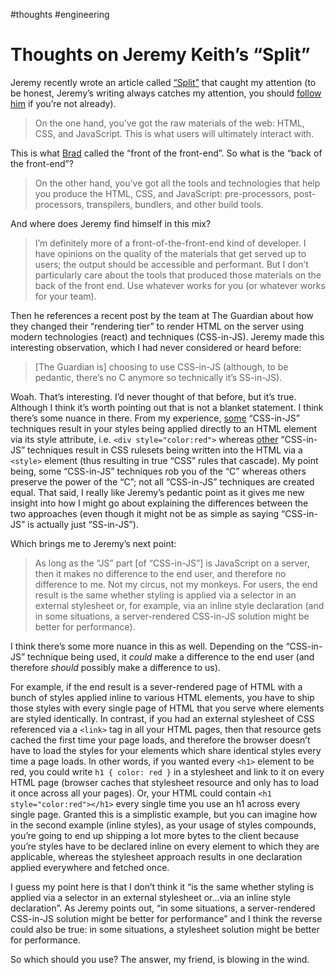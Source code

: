 #thoughts #engineering

# Thoughts on Jeremy Keith’s “Split”

Jeremy recently wrote an article called [“Split”](https://adactio.com/journal/15050) that caught my attention (to be honest, Jeremy’s writing always catches my attention, you should [follow him](https://adactio.com/) if you’re not already).

> On the one hand, you’ve got the raw materials of the web: HTML, CSS, and JavaScript. This is what users will ultimately interact with.

This is what [Brad](https://adactio.com/journal/14891%23Brad%2520says) called the “front of the front-end”. So what is the “back of the front-end”?

> On the other hand, you’ve got all the tools and technologies that help you produce the HTML, CSS, and JavaScript: pre-processors, post-processors, transpilers, bundlers, and other build tools.

And where does Jeremy find himself in this mix?

> I’m definitely more of a front-of-the-front-end kind of developer. I have opinions on the quality of the materials that get served up to users; the output should be accessible and performant. But I don’t particularly care about the tools that produced those materials on the back of the front end. Use whatever works for you (or whatever works for your team).

Then he references a recent post by the team at The Guardian about how they changed their “rendering tier” to render HTML on the server using modern technologies (react) and techniques (CSS-in-JS). Jeremy made this interesting observation, which I had never considered or heard before:

> [The Guardian is] choosing to use CSS-in-JS (although, to be pedantic, there’s no C anymore so technically it’s SS-in-JS). 

Woah. That’s interesting. I’d never thought of that before, but it’s true. Although I think it’s worth pointing out that is not a blanket statement. I think there’s some nuance in there. From my experience, [some](https://reactjs.org/docs/dom-elements.html#style) “CSS-in-JS” techniques result in your styles being applied directly to an HTML element via its style attribute, i.e. `<div style="color:red">` whereas [other](https://www.styled-components.com/) “CSS-in-JS” techniques result in CSS rulesets being written into the HTML via a `<style>` element (thus resulting in true “CSS” rules that cascade). My point being, some “CSS-in-JS” techniques rob you of the “C” whereas others preserve the power of  the “C”; not all “CSS-in-JS” techniques are created equal. That said, I really like Jeremy’s pedantic point as it gives me new insight into how I might go about explaining the differences between the two approaches (even though it might not be as simple as saying “CSS-in-JS” is actually just “SS-in-JS”).

Which brings me to Jeremy’s next point:

> As long as the “JS” part [of “CSS-in-JS”] is JavaScript on a server, then it makes no difference to the end user, and therefore no difference to me. Not my circus, not my monkeys. For users, the end result is the same whether styling is applied via a selector in an external stylesheet or, for example, via an inline style declaration (and in some situations, a server-rendered CSS-in-JS solution might be better for performance).

I think there’s some more nuance in this as well. Depending on the “CSS-in-JS” technique being used, it _could_ make a difference to the end user (and therefore _should_ possibly make a difference to us). 

For example, if the end result is a sever-rendered page of HTML with a bunch of styles applied inline to various HTML elements, you have to ship those styles with every single page of HTML that you serve where elements are styled identically. In contrast, if you had an external stylesheet of CSS referenced via a `<link>` tag in all your HTML pages, then that resource gets cached the first time your page loads, and therefore the browser doesn’t have to load the styles for your elements which share identical styles every time a page loads. In other words, if you wanted every `<h1>` element to be red, you could write `h1 { color: red }` in a stylesheet and link to it on every HTML page (browser caches that stylesheet resource and only has to load it once across all your pages). Or, your HTML could contain `<h1 style="color:red"></h1>` every single time you use an h1 across every single page. Granted this is a simplistic example, but you can imagine how in the second example (inline styles), as your usage of styles compounds, you’re going to end up shipping a lot more bytes to the client because you’re styles have to be declared inline on every element to which they are applicable, whereas the stylesheet approach results in one declaration applied everywhere and fetched once.

I guess my point here is that I don’t think it “is the same whether styling is applied via a selector in an external stylesheet or…via an inline style declaration”. As Jeremy points out, “in some situations, a server-rendered CSS-in-JS solution might be better for performance” and I think the reverse could also be true: in some situations, a stylesheet solution might be better for performance.

So which should you use? The answer, my friend, is blowing in the wind.
